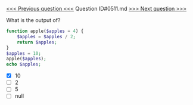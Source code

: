 [<<< Previous question <<<](0510.md)  Question ID#0511.md  [>>> Next question >>>](0512.md) 

What is the output of?
```php
function apple($apples = 4) {
    $apples = $apples / 2;
    return $apples;
}    
$apples = 10;
apple($apples);
echo $apples;
```

- [x] 10
- [ ] 2
- [ ] 5
- [ ] null
